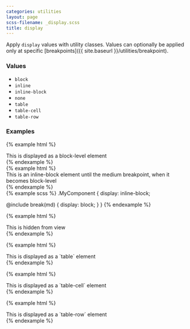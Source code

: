 ```yaml
---
categories: utilities
layout: page
scss-filename: _display.scss
title: display
---
```

Apply `display` values with utility classes. Values can optionally be applied only at specific [breakpoints]({{ site.baseurl }}/utilities/breakpoint).

### Values
* `block`
* `inline`
* `inline-block`
* `none`
* `table`
* `table-cell`
* `table-row`

### Examples
{% example html %}
<div class="background-color--gray-13 display--block">
  This is displayed as a block-level element
</div>
{% endexample %}


<div class="DocsExample DocsExample--grouped">
{% example html %}
<div class="background-color--gray-13 display--inline-block md-display--block">
  This is an inline-block element until the medium breakpoint, when it becomes block-level
</div>
{% endexample %}
</div>

<div class="DocsExample DocsExample--renderHidden">
{% example scss %}
.MyComponent {
  display: inline-block;

  @include break(md) {
    display: block;
  }
}
{% endexample %}
</div>


{% example html %}
<div class="background-color--gray-13 display--none">
  This is hidden from view
</div>
{% endexample %}

{% example html %}
<div class="background-color--gray-13 display--table">
  This is displayed as a `table` element
</div>
{% endexample %}

{% example html %}
<div class="background-color--gray-13 display--table-cell">
  This is displayed as a `table-cell` element
</div>
{% endexample %}

{% example html %}
<div class="background-color--gray-13 display--table-row">
  This is displayed as a `table-row` element
</div>
{% endexample %}
